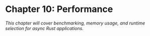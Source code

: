 # Chapter 10: Performance

*This chapter will cover benchmarking, memory usage, and runtime selection for async Rust applications.* 